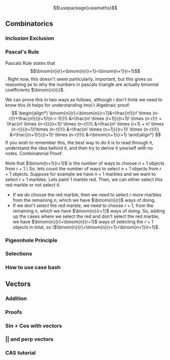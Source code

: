 $$\usepackage{uwamaths}$$
## Combinatorics
### Inclusion Exclusion

### Pascal's Rule
Pascals Rule states that $$\binom{n}{r}+\binom{n}{r+1}=\binom{n+1}{r+1}$$. Right now, this doesn't seem particularly, important, but this gives us reasoning as to why the numbers in pascals triangle are actually binomial coefficients $\binom{n}{r}$. 


We can prove this in two ways as follows, although i don't think we need to know this (it helps for understanding imo):\\
Algebraic proof:
$$
\begin{align*}
    \binom{n}{r}+\binom{n}{r+1}&=\frac{n!}{r! \times (n-r)!}+\frac{n!}{(r+1)!(n-r-1)!}\\
    &=\frac{n! \times (r+1)}{(r+1)! \times (n-r)!} + \frac{n! \times (n-r)}{(r+1)! \times (n-r)!}\\
    &=\frac{n! \times (r+1) + n! \times (n-r)}{(r+1)!\times (n-r)!}\\
    &=\frac{n! \times (n+1)}{(r+1)! \times (n-r)!}\\
    &=\frac{(n+1)!}{(r+1)! \times (n-r)!}\\
    &=\binom{n+1}{r+1}
\end{align*}
$$
If you wish to remember this, the best way to do it is to read through it, understand the idea behind it, and then try to derive it yourself with no notes.
Combinatorial Proof:

Note that $\binom{n+1}{r+1}$ is the number of ways to choose $n+1$ objects from $r+1$.\\
So, lets count the number of ways to select $n+1$ objects from $r+1$ objects. Suppose for example we have $n+1$ marbles and we want to select $r+1$ marbles. Lets paint 1 marble red. Then, we can either select this red marble or not select it.
* If we do choose the red marble, then we need to select $r$ more marbles from the remaining $n$, which we have $\binom{n}{r}$ ways of doing.
* If we don't select the red marble, we need to choose $r+1$, from the remaining $n$, which we have $\binom{n}{r+1}$ ways of doing. 
So, adding up the cases where we select the red and don't select the red marble, we have $\binom{n}{r}+\binom{n}{r+1}$ ways of selecting the $r+1$ objects in total, so \\$\binom{n}{r}+\binom{n}{r+1}=\binom{n+1}{r+1}$.
### Pigeonhole Principle
### Selections
### How to use case bash
## Vectors
### Addition
### Proofs
### Sin + Cos with vectors
### || and perp vectors
### CAS tutorial